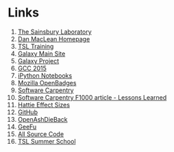 # Links

1. [The Sainsbury Laboratory](http://tsl.ac.uk)
2. [Dan MacLean Homepage](http://danmaclean.info)
3. [TSL Training](http://tsltraining.tsl.ac.uk)
4. [Galaxy Main Site](http://usegalaxy.org)
5. [Galaxy Project](http://galaxyproject.org)
6. [GCC 2015](http://gcc2015.tsl.ac.uk)
7. [iPython Notebooks](http://ipython.org/notebook.html)
8. [Mozilla OpenBadges](http://openbadges.org)
9. [Software Carpentry](http://software-carpentry.org)
10. [Software Carpentry F1000 article - Lessons Learned](f1000research.com/articles/3-62/v1
)
11. [Hattie Effect Sizes](http://tinyurl.com/hattie-effect-sizes
)
12. [GitHub](http://github.com)
13. [OpenAshDieBack](http://oadb.tsl.ac.uk)
14. [GeeFu](http://geefu.tsl.ac.uk)
15. [All Source Code](http://github.com/danmaclean)
16. [TSL Summer School](http://summerschool.tsl.ac.uk)
